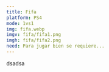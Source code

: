 ```yaml
---
title: Fifa
platform: PS4
mode: 1vs1
img: fifa.webp
imgv: fifa/fifa1.png
imgh: fifa/fifa2.png
need: Para jugar bien se requiere...
---
```


dsadsa